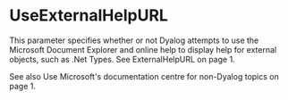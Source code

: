 # UseExternalHelpURL

This parameter specifies whether or not Dyalog attempts to use the Microsoft Document Explorer and online help to display help for external objects, such as .Net Types. See  ExternalHelpURL on page 1.

See also Use Microsoft's documentation centre for non-Dyalog topics on page 1.
